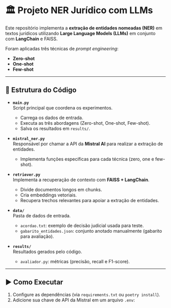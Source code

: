 # 🏛️ Projeto NER Jurídico com LLMs

Este repositório implementa a **extração de entidades nomeadas (NER)** em textos jurídicos utilizando **Large Language Models (LLMs)** em conjunto com **LangChain** e FAISS.  

Foram aplicadas três técnicas de *prompt engineering*:
- **Zero-shot**  
- **One-shot**  
- **Few-shot**  

---

## 📂 Estrutura do Código

- **`main.py`**  
  Script principal que coordena os experimentos.  
  - Carrega os dados de entrada.  
  - Executa as três abordagens (Zero-shot, One-shot, Few-shot).  
  - Salva os resultados em `results/`.

- **`mistral_ner.py`**  
  Responsável por chamar a API da **Mistral AI** para realizar a extração de entidades.  
  - Implementa funções específicas para cada técnica (zero, one e few-shot).  

- **`retriever.py`**  
  Implementa a recuperação de contexto com **FAISS + LangChain**.  
  - Divide documentos longos em chunks.  
  - Cria embeddings vetoriais.  
  - Recupera trechos relevantes para apoiar a extração de entidades.

- **`data/`**  
  Pasta de dados de entrada.  
  - `acordao.txt`: exemplo de decisão judicial usada para teste.  
  - `gabarito_entidades.json`: conjunto anotado manualmente (gabarito para avaliação).  

- **`results/`**  
  Resultados gerados pelo código.  
  - `avaliador.py`: métricas (precisão, recall e F1-score).  

---

## ▶️ Como Executar

1. Configure as dependências (via `requirements.txt` ou `poetry install`).  
2. Adicione sua chave de API da Mistral em um arquivo `.env`:  
